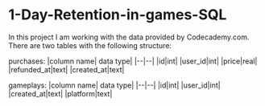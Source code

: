 # 1-Day-Retention-in-games-SQL

In this project I am working with the data provided by Codecademy.com.
There are two tables with the following structure:

purchases:
|column name| data type|
|--|--|
|id|int|
|user_id|int|
|price|real|
|refunded_at|text|
|created_at|text|

gameplays:
|column name| data type|
|--|--|
|id|int|
|user_id|int|
|created_at|text|
|platform|text|
